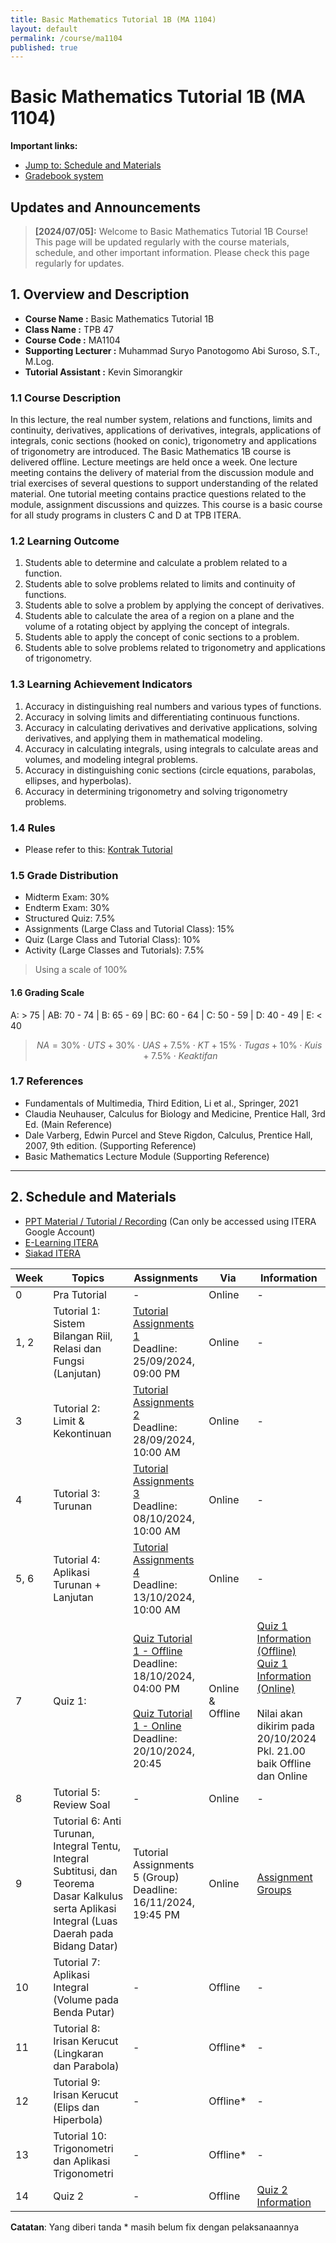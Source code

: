 ```yaml
---
title: Basic Mathematics Tutorial 1B (MA 1104)
layout: default
permalink: /course/ma1104
published: true
---
```


# Basic Mathematics Tutorial 1B (MA 1104)

**Important links:**

- [Jump to: Schedule and Materials](#2-schedule-and-materials)
- [Gradebook system](https://gradebook.kvn-tech.xyz/)

## Updates and Announcements

> **[2024/07/05]:** Welcome to Basic Mathematics Tutorial 1B Course! This page will be updated regularly with the course materials, schedule, and other important information. Please check this page regularly for updates.

## 1. Overview and Description

- **Course Name :** Basic Mathematics Tutorial 1B
- **Class Name :** TPB 47
- **Course Code :** MA1104
- **Supporting Lecturer :** Muhammad Suryo Panotogomo Abi Suroso, S.T., M.Log.
- **Tutorial Assistant :** Kevin Simorangkir

### 1.1 Course Description

In this lecture, the real number system, relations and functions, limits and continuity, derivatives, applications of derivatives, integrals, applications of integrals, conic sections (hooked on conic), trigonometry and applications of trigonometry are introduced. The Basic Mathematics 1B course is delivered offline. Lecture meetings are held once a week. One lecture meeting contains the delivery of material from the discussion module and trial exercises of several questions to support understanding of the related material. One tutorial meeting contains practice questions related to the module, assignment discussions and quizzes. This course is a basic course for all study programs in clusters C and D at TPB ITERA.

### 1.2 Learning Outcome

1. Students able to determine and calculate a problem related to a function.
2. Students able to solve problems related to limits and continuity of functions.
3. Students able to solve a problem by applying the concept of derivatives.
4. Students able to calculate the area of a region on a plane and the volume of a rotating object by applying the concept of integrals.
5. Students able to apply the concept of conic sections to a problem.
6. Students able to solve problems related to trigonometry and applications of trigonometry.

### 1.3 Learning Achievement Indicators

1. Accuracy in distinguishing real numbers and various types of functions.
2. Accuracy in solving limits and differentiating continuous functions.
3. Accuracy in calculating derivatives and derivative applications, solving derivatives, and applying them in mathematical modeling.
4. Accuracy in calculating integrals, using integrals to calculate areas and volumes, and modeling integral problems.
5. Accuracy in distinguishing conic sections (circle equations, parabolas, ellipses, and hyperbolas).
6. Accuracy in determining trigonometry and solving trigonometry problems.

### 1.4 Rules

- Please refer to this: [Kontrak Tutorial](#)

### 1.5 Grade Distribution

- Midterm Exam: 30%
- Endterm Exam: 30%
- Structured Quiz: 7.5%
- Assignments (Large Class and Tutorial Class): 15%
- Quiz (Large Class and Tutorial Class): 10%
- Activity (Large Classes and Tutorials): 7.5%

> Using a scale of 100%

#### 1.6 Grading Scale

A: > 75 | AB: 70 - 74 | B: 65 - 69 | BC: 60 - 64 | C: 50 - 59 | D: 40 - 49 | E: < 40

> $$
> NA = 30\% \cdot UTS + 30\% \cdot UAS + 7.5\% \cdot KT + 15\% \cdot Tugas + 10\% \cdot Kuis + 7.5\% \cdot Keaktifan
> $$

### 1.7 References

- Fundamentals of Multimedia, Third Edition, Li et al., Springer, 2021
- Claudia Neuhauser, Calculus for Biology and Medicine, Prentice Hall, 3rd Ed. (Main Reference)
- Dale Varberg, Edwin Purcel and Steve Rigdon, Calculus, Prentice Hall, 2007, 9th edition. (Supporting Reference)
- Basic Mathematics Lecture Module (Supporting Reference)

---

## 2. Schedule and Materials

- [PPT Material / Tutorial / Recording](https://drive.google.com/drive/u/1/folders/1kObnAf1cd80bZd88nSG3eAhKtPVwtuce) (Can only be accessed using ITERA Google Account)
- [E-Learning ITERA](https://kuliah.itera.ac.id/)
- [Siakad ITERA](http://siakad.itera.ac.id/)

| Week | Topics                                                                                   | Assignments                                                                                                                                                                                                                                                                                            | Via              | Information                                                                                                                                                                                                                                                |
| ---- | ---------------------------------------------------------------------------------------- | ------------------------------------------------------------------------------------------------------------------------------------------------------------------------------------------------------------------------------------------------------------------------------------------------------ | ---------------- | ---------------------------------------------------------------------------------------------------------------------------------------------------------------------------------------------------------------------------------------------------------- |
| 0    | Pra Tutorial                                                                             | -                                                                                                                                                                                                                                                                                                      | Online           | -                                                                                                                                                                                                                                                          |
| 1, 2 | Tutorial 1: Sistem Bilangan Riil, Relasi dan Fungsi (Lanjutan)                           | <a href="https://forms.gle/M5g1AhxDXR1JQfuq6" target="_blank">Tutorial Assignments 1</a><br>Deadline: 25/09/2024, 09:00 PM                                                                                                                                                                             | Online           | -                                                                                                                                                                                                                                                          |
| 3    | Tutorial 2: Limit & Kekontinuan                                                          | <a href="https://forms.gle/jt14yNbimFdfokdZ8" target="_blank">Tutorial Assignments 2</a><br>Deadline: 28/09/2024, 10:00 AM                                                                                                                                                                             | Online           | -                                                                                                                                                                                                                                                          |
| 4    | Tutorial 3: Turunan                                                                      | <a href="https://forms.gle/TN9mjTcqKCqat4Cg8" target="_blank">Tutorial Assignments 3</a><br>Deadline: 08/10/2024, 10:00 AM                                                                                                                                                                             | Online           | -                                                                                                                                                                                                                                                          |
| 5, 6 | Tutorial 4: Aplikasi Turunan + Lanjutan                                                  | <a href="https://classroom.google.com/u/5/w/NzA3OTQ4NTEyODg1/t/all" target="_blank">Tutorial Assignments 4</a><br>Deadline: 13/10/2024, 10:00 AM                                                                                                                                                         | Online           | -                                                                                                                                                                                                                                                          |
| 7    | Quiz 1:                                                                                  | <a href="https://forms.gle/qge2DZqQCDRLUyzdA" target="_blank">Quiz Tutorial 1 - Offline</a><br>Deadline: 18/10/2024, 04:00 PM<br><br><a href="https://forms.gle/HGq5b4CXKHKi8F9Z6" target="_blank">Quiz Tutorial 1 - Online</a><br>Deadline: 20/10/2024, 20:45 | Online & Offline | <a href="Quiz1.md" target="_blank">Quiz 1 Information (Offline)</a><br><a href="Quiz1-on.md" target="_blank">Quiz 1 Information (Online)</a><br><br>Nilai akan dikirim pada 20/10/2024 Pkl. 21.00 baik Offline dan Online |
| 8    | Tutorial 5: Review Soal                                                                  | -                                                                                                                                                                                                                                                                                                      | Online           | -                                                                                                                                                                                                                                                          |
| 9    | Tutorial 6: Anti Turunan, Integral Tentu, Integral Subtitusi, dan Teorema Dasar Kalkulus serta Aplikasi Integral (Luas Daerah pada Bidang Datar) | <a>Tutorial Assignments 5 (Group)</a><br>Deadline: 16/11/2024, 19:45 PM                                                                                                                                                                                                               | Online           | <a href="https://group.kvn-tech.xyz/" target="_blank">Assignment Groups</a>|
| 10   | Tutorial 7: Aplikasi Integral (Volume pada Benda Putar)                            | -                                                                                                                                                                                                                                                                                                      | Offline          | -                                                                                                                                                                                                                                                          |
| 11   | Tutorial 8: Irisan Kerucut (Lingkaran dan Parabola)                                  | -                                                                                                                                                                                                                                                                                                      | Offline*         | -                                                                                                                                                                                                                                                          |
| 12   | Tutorial 9: Irisan Kerucut (Elips dan Hiperbola)                                      | -                                                                                                                                                                                                                                                                                                      | Offline*         | -                                                                                                                                                                                                                                                          |
| 13   | Tutorial 10: Trigonometri dan Aplikasi Trigonometri                                        | -                                                                                                                                                                                                                                                                                                      | Offline*         | -                                                                                                                                                                                                                                                          |
| 14   | Quiz 2                                                                                   | -                                                                                                                                                                                                                                                                                                      | Offline          | <a href="#" target="_blank">Quiz 2 Information</a>                                                                                                                                                                                                         |

**Catatan**: Yang diberi tanda * masih belum fix dengan pelaksanaannya

